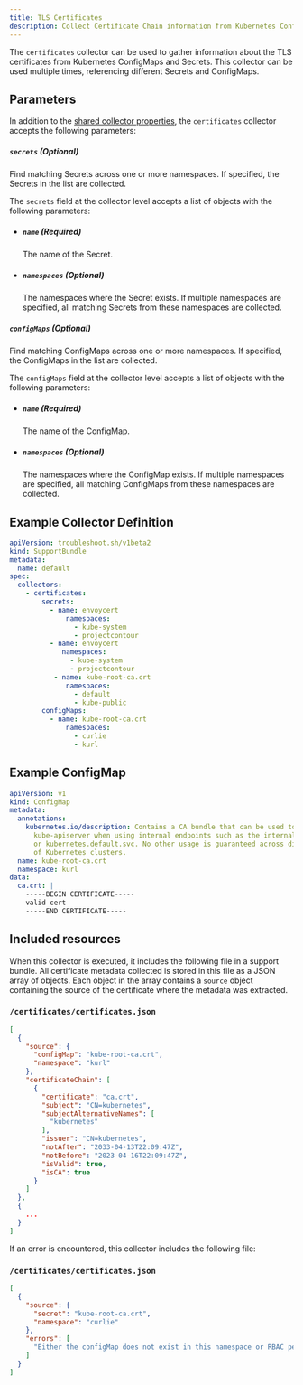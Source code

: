 ```yaml
---
title: TLS Certificates
description: Collect Certificate Chain information from Kubernetes ConfigMaps and Secrets in collected output
---
```


The `certificates` collector can be used to gather information about the TLS certificates from Kubernetes ConfigMaps and Secrets. This collector can be used multiple times, referencing different Secrets and ConfigMaps.

## Parameters

In addition to the [shared collector properties](https://troubleshoot.sh/docs/collect/collectors/#shared-properties), the `certificates` collector accepts the following parameters:

##### `secrets` (Optional)
Find matching Secrets across one or more namespaces.
If specified, the Secrets in the list are collected.

The `secrets` field at the collector level accepts a list of objects with the following parameters:
  - ##### `name` (Required)
    The name of the Secret.
  - ##### `namespaces` (Optional)
    The namespaces where the Secret exists. If multiple namespaces are specified, all matching Secrets from these namespaces are collected.


##### `configMaps` (Optional)
Find matching ConfigMaps across one or more namespaces.
If specified, the ConfigMaps in the list are collected.

The `configMaps` field at the collector level accepts a list of objects with the following parameters:
  - ##### `name` (Required)
    The name of the ConfigMap.
  - ##### `namespaces` (Optional)
    The namespaces where the ConfigMap exists. If multiple namespaces are specified, all matching ConfigMaps from these namespaces are collected.

## Example Collector Definition

```yaml
apiVersion: troubleshoot.sh/v1beta2
kind: SupportBundle
metadata:
  name: default
spec:
  collectors:
    - certificates: 
        secrets:
          - name: envoycert
              namespaces:
                - kube-system
                - projectcontour
          - name: envoycert
             namespaces:
               - kube-system
               - projectcontour
           - name: kube-root-ca.crt
              namespaces:
                - default
                - kube-public
        configMaps:
          - name: kube-root-ca.crt
              namespaces:
                - curlie
                - kurl
```

## Example ConfigMap

```yaml
apiVersion: v1
kind: ConfigMap
metadata:
  annotations:
    kubernetes.io/description: Contains a CA bundle that can be used to verify the
      kube-apiserver when using internal endpoints such as the internal service IP
      or kubernetes.default.svc. No other usage is guaranteed across distributions
      of Kubernetes clusters.
  name: kube-root-ca.crt
  namespace: kurl
data:
  ca.crt: |
    -----BEGIN CERTIFICATE-----
    valid cert
    -----END CERTIFICATE-----
```

## Included resources

When this collector is executed, it includes the following file in a support bundle. All certificate metadata collected is stored in this file as a JSON array of objects. Each object in the array contains a `source` object containing the source of the certificate where the metadata was extracted.

### `/certificates/certificates.json`

```json
[
  {
    "source": {
      "configMap": "kube-root-ca.crt",
      "namespace": "kurl"
    },
    "certificateChain": [
      {
        "certificate": "ca.crt",
        "subject": "CN=kubernetes",
        "subjectAlternativeNames": [
          "kubernetes"
        ],
        "issuer": "CN=kubernetes",
        "notAfter": "2033-04-13T22:09:47Z",
        "notBefore": "2023-04-16T22:09:47Z",
        "isValid": true,
        "isCA": true
      }
    ]
  },
  {
    ...
  } 
]
```

If an error is encountered, this collector includes the following file:

### `/certificates/certificates.json`

```json
[
  {
    "source": {
      "secret": "kube-root-ca.crt",
      "namespace": "curlie"
    },
    "errors": [
      "Either the configMap does not exist in this namespace or RBAC permissions are preventing certificate collection"
    ]
  }
]
```

